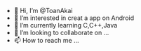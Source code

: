 - 👋 Hi, I’m @ToanAkai
- 👀 I’m interested in creat a app on Android
- 🌱 I’m currently learning C,C++,Java
- 💞️ I’m looking to collaborate on ...
- 📫 How to reach me ...

<!---
ToanAkai/ToanAkai is a ✨ special ✨ repository because its `README.md` (this file) appears on your GitHub profile.
You can click the Preview link to take a look at your changes.
--->
